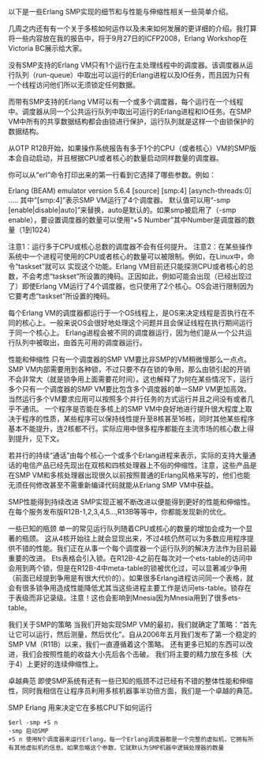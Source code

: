 以下是一些Erlang SMP实现的细节和与性能与伸缩性相关一些简单介绍。

几周之内还有有一个关于多核如何运作以及未来如何发展的更详细的介绍。我打算将一些内容放在我的报告中，将于9月27日的ICFP2008，Erlang Workshop在Victoria BC展示给大家。

没有SMP支持的Erlang VM只有1个运行在主处理线程中的调度器。该调度器从运行队列（run-queue）中取出可以运行的Erlang进程以及IO任务，而且因为只有一个线程访问他们所以无须锁定任何数据。

而带有SMP支持的Erlang VM可以有一个或多个调度器，每个运行在一个线程中。调度器从同一个公共运行队列中取出可运行的Erlang进程和IO任务。在SMP VM中所有的共享数据结构都会由锁进行保护，运行队列就是这样一个由锁保护的数据结构。

从OTP R12B开始，如果操作系统报告有多于1个的CPU（或者核心）VM的SMP版本会自动启动，并且根据CPU或者核心的数量启动同样数量的调度器。

你可以从“erl”命令打印出来的第一行看到它选择了哪些参数。例如：

Erlang (BEAM) emulator version 5.6.4 [source] [smp:4] [asynch-threads:0] …..
其中“[smp:4]”表示SMP VM运行了4个调度器。
默认值可以用“-smp [enable|disable|auto]”来替换，auto是默认的。如果smp被启用了（-smp enable），要设置调度器的数量可以使用“+S Number”其中Number是调度器的数量（1到1024）

注意1：运行多于CPU或核心总数的调度器不会有任何提升。
注意2：在某些操作系统中一个进程可使用的CPU或者核心的数量可以被限制。例如，在Linux中，命令“taskset”就可以
实现这个功能。Erlang VM目前还只能探测CPU或者核心的总数，不会考虑“taskset”所设置的掩码。正因如此，例如可能会出现（已经出现过了）即使Erlang VM运行了4个调度器，也只使用了2个核心。OS会进行限制因为它要考虑“taskset”所设置的掩码。


每个Erlang VM的调度器都运行于一个OS线程上，是OS来决定线程是否执行在不同的核心上。一般来说OS会很好地处理这个问题并且会保证线程在执行期间运行于同一个核心上。
Erlang进程会被不同的调度器运行，因为他们是从一个公共运行队列中被取出，由首先可用的调度器运行。


性能和伸缩性
只有一个调度器的SMP VM要比非SMP的VM稍微慢那么一点点。SMP VM内部需要用到各种锁，不过只要不存在锁的争用，那么由锁引起的开销不会非常大（就是锁争用上面需要花时间）。这也解释了为何在某些情况下，运行多个只有一个调度器的SMP VM要比包含多个调度器的单一SMP VM更加高效。当然运行多个VM要求应用可以按照多个并行任务的方式运行并且之间没有或者几乎不通讯。
一个程序是否能在多核上的SMP VM中良好地进行提升很大程度上取决于程序的性质，某些程序可以保持线性提升至8核甚至16核，同时其他某些程序基本不能提升，连2核都不行。实际应用中很多程序都能在主流市场的核心数上得到提升，见下文。


若并行的持续“通话”由每个核心一个或多个Erlang进程来表示，实际的支持大量通话的电信产品已经先现出在双核和四核处理器上不俗的伸缩性。注意，这些产品是在SMP VM和多核处理器出现很久以前按照普通的Erlang风格来写的，他们也能无须任何修改甚至不需重新编译代码就能从Erlang SMP VM中获益。


SMP性能得到持续改进
SMP实现正被不断改进以便能得到更好的性能和伸缩性。在每个服务发布版R12B-1,2,3,4,5…,R13B等等中，你都能发现新的优化。


一些已知的瓶颈
单一的常见运行队列随着CPU或核心的数量的增加会成为一个显著的瓶颈。
这从4核开始往上就会显现出来，不过4核仍然可以为多数应用程序提供不错的性能。我们正在从事一个每个调度器一个运行队列的解决方法作为目前最重要的改进。
Ets表格会引入锁。在R12B-4之前在每次对一个ets-table的访问中会用到两个锁，但是在R12B-4中meta-table的锁被优化过，可以显著减少争用（前面已经提到争用是有很大代价的）。如果很多Erlang进程访问同一个表格，就会有很多锁争用造成性能降低尤其当这些进程主要工作是访问ets-table。锁存在于表级而非记录级。注意！这也会影响到Mnesia因为Mnesia用到了很多ets-table。


我们关于SMP的策略
当我们开始实现SMP VM的最初，我们就确定了策略：“首先让它可以运行，然后测量，然后优化”。自从2006年五月我们发布了第一个稳定的SMP VM（R11B）以来，我们一直遵循着这个策略。
还有更多已知的东西可以改进，我们会按照性能的收益大小先后各个击破。
我们将主要的精力放在多核（大于4）上更好的连续伸缩性上。


卓越典范
即使SMP系统有还有一些已知的瓶颈不过已经有不错的整体性能和伸缩性，同时我相信在让程序员利用多核机器事半功倍方面，我们是一个卓越的典范。


SMP Erlang 用来决定它在多核CPU下如何运行
```shell
$erl -smp +S n
-smp 启动SMP
+S n 使用N个调度器来运行Erlang，每一个Erlang调度器都是一个完整的虚拟机，它拥有所有其他虚拟机的信息。如果忽略这个参数，它就默认为SMP机器中逻辑处理器的数量
```